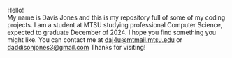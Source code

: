 Hello!  
My name is Davis Jones and this is my repository full of some of my coding projects.
I am a student at MTSU studying professional Computer Science, expected to graduate December of 2024. 
I hope you find something you might like.
You can contact me at daj4u@mtmail.mtsu.edu or daddisonjones3@gmail.com
Thanks for visiting!
